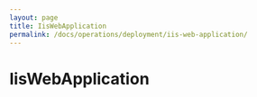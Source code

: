 ```yaml
---
layout: page
title: IisWebApplication
permalink: /docs/operations/deployment/iis-web-application/
---
```


IisWebApplication
=================